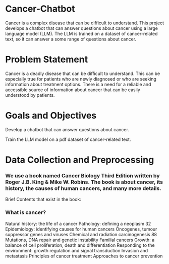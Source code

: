 # Cancer-Chatbot
Cancer is a complex disease that can be difficult to understand. This project develops a chatbot that can answer questions about cancer using a large language model (LLM). The LLM is trained on a dataset of cancer-related text, so it can answer a some range of questions about cancer.
# Problem Statement
Cancer is a deadly disease that can be difficult to understand. This can be especially true for patients who are newly diagnosed or who are seeking information about treatment options. There is a need for a reliable and accessible source of information about cancer that can be easily understood by patients.
# Goals and Objectives
Develop a chatbot that can answer questions about cancer.

Train the LLM model on a pdf dataset of cancer-related text.
# Data Collection and Preprocessing
### We use a book named Cancer Biology Third Edition written by Roger J.B. King & Mike W. Robins. The book is about cancer, its history, the causes of human cancers, and many more details.
Brief Contents that exist in the book:

### What is cancer?
Natural history: the life of a cancer
Pathology: defining a neoplasm 32
Epidemiology: identifying causes for human cancers
Oncogenes, tumour suppressor genes and viruses
Chemical and radiation carcinogenesis 88
Mutations, DNA repair and genetic instability
Familial cancers
Growth: a balance of cell proliferation, death and differentiation
Responding to the environment: growth regulation and signal transduction
Invasion and metastasis
Principles of cancer treatment
Approaches to cancer prevention
